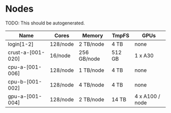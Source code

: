 # Nodes

TODO: This should be autogenerated.

| Name | Cores | Memory | TmpFS | GPUs |
| ----------- | ----------- | ----------- | ----------- |  ----------- |
| login[1-2] | 128/node | 2 TB/node | 4 TB | none |
| crust-a-[001-020] | 16/node | 256 GB/node | 512 GB | 1 x A30 |
| cpu-a-[001-006] | 128/node | 1 TB/node | 4 TB | none |
| cpu-b-[001-002] | 128/node | 4 TB/node | 4 TB | none |
| gpu-a-[001-004] | 128/node | 2 TB/node | 14 TB | 4 x A100 / node |



